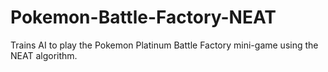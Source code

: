 # Pokemon-Battle-Factory-NEAT
Trains AI to play the Pokemon Platinum Battle Factory mini-game using the NEAT algorithm.
